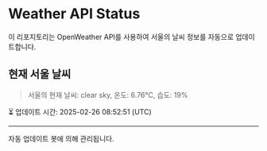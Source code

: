 
# Weather API Status

이 리포지토리는 OpenWeather API를 사용하여 서울의 날씨 정보를 자동으로 업데이트합니다.

## 현재 서울 날씨
> 서울의 현재 날씨: clear sky, 온도: 6.76°C, 습도: 19%

⏳ 업데이트 시간: 2025-02-26 08:52:51 (UTC)

---
자동 업데이트 봇에 의해 관리됩니다.
